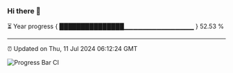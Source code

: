 ### Hi there 👋

⏳ Year progress { ███████████████▁▁▁▁▁▁▁▁▁▁▁▁▁▁▁ } 52.53 %

---

⏰ Updated on Thu, 11 Jul 2024 06:12:24 GMT

![Progress Bar CI](https://github.com/Shyam-Makwana/GitHub-Actions-Demo/workflows/Progress%20Bar%20CI/badge.svg)
